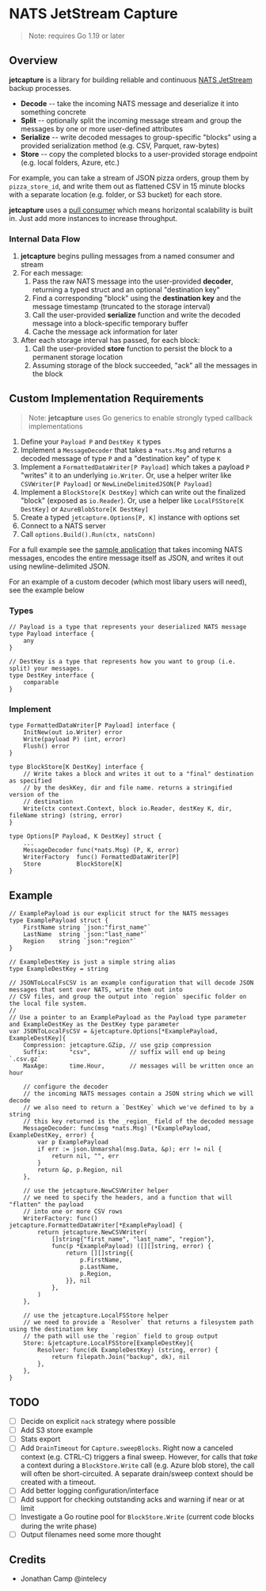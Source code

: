 # NATS JetStream Capture

> Note: requires Go 1.19 or later

## Overview

**jetcapture** is a library for building reliable and continuous [NATS JetStream](https://docs.nats.io/nats-concepts/jetstream)
backup processes.

* **Decode**      -- take the incoming NATS message and deserialize it into something concrete
* **Split**       -- optionally split the incoming message stream and group the messages by one or more user-defined
                     attributes
* **Serialize**   -- write decoded messages to group-specific "blocks" using a provided serialization method (e.g. CSV,
                     Parquet, raw-bytes)
* **Store**       -- copy the completed blocks to a user-provided storage endpoint (e.g. local folders, Azure, etc.)

For example, you can take a stream of JSON pizza orders, group them by `pizza_store_id`, and write them out as flattened
CSV in 15 minute blocks with a separate location (e.g. folder, or S3 bucket) for each store.

**jetcapture** uses a [pull consumer](https://docs.nats.io/nats-concepts/jetstream/consumers) which means horizontal
scalability is built in. Just add more instances to increase throughput.


### Internal Data Flow

1. **jetcapture** begins pulling messages from a named consumer and stream
2. For each message:
   1. Pass the raw NATS message into the user-provided **decoder**, returning a typed struct and an optional
      "destination key"
   2. Find a corresponding "block" using the **destination key** and the message timestamp (truncated to the storage
      interval)
   3. Call the user-provided **serialize** function and write the decoded message into a block-specific temporary buffer
   4. Cache the message ack information for later
3. After each storage interval has passed, for each block:
   1. Call the user-provided **store** function to persist the block to a permanent storage location
   2. Assuming storage of the block succeeded, "ack" all the messages in the block

## Custom Implementation Requirements

> Note: **jetcapture** uses Go generics to enable strongly typed callback implementations

1. Define your `Payload P` and `DestKey K` types
2. Implement a `MessageDecoder` that takes a `*nats.Msg` and returns a decoded message of type `P` and a "destination
   key" of type `K`
3. Implement a `FormattedDataWriter[P Payload]` which takes a payload `P` "writes" it to an underlying `io.Writer`. Or,
   use a helper writer like `CSVWriter[P Payload]` or `NewLineDelimitedJSON[P Payload]`
4. Implement a `BlockStore[K DestKey]` which can write out the finalized "block" (exposed as `io.Reader`). Or, use a
   helper like `LocalFSStore[K DestKey]` or `AzureBlobStore[K DestKey]`
5. Create a typed `jetcapture.Options[P, K]` instance with options set
6. Connect to a NATS server
7. Call `options.Build().Run(ctx, natsConn)`

For a full example see the [sample application](apps/ndjson/main.go) that takes incoming NATS messages, encodes the entire message itself as
JSON, and writes it out using newline-delimited JSON.

For an example of a custom decoder (which most libary users will need), see the example below

### Types

```golang
// Payload is a type that represents your deserialized NATS message
type Payload interface {
	any
}

// DestKey is a type that represents how you want to group (i.e. split) your messages.
type DestKey interface {
	comparable
}
```

### Implement

```golang
type FormattedDataWriter[P Payload] interface {
	InitNew(out io.Writer) error
	Write(payload P) (int, error)
	Flush() error
}

type BlockStore[K DestKey] interface {
	// Write takes a block and writes it out to a "final" destination as specified
	// by the deskKey, dir and file name. returns a stringified version of the
	// destination
	Write(ctx context.Context, block io.Reader, destKey K, dir, fileName string) (string, error)
}

type Options[P Payload, K DestKey] struct {
	...
	MessageDecoder func(*nats.Msg) (P, K, error)
	WriterFactory  func() FormattedDataWriter[P]
	Store          BlockStore[K]
}
```


## Example

```golang
// ExamplePayload is our explicit struct for the NATS messages
type ExamplePayload struct {
	FirstName string `json:"first_name"`
	LastName  string `json:"last_name"`
	Region    string `json:"region"`
}

// ExampleDestKey is just a simple string alias
type ExampleDestKey = string

// JSONToLocalFsCSV is an example configuration that will decode JSON messages that sent over NATS, write them out into
// CSV files, and group the output into `region` specific folder on the local file system.
//
// Use a pointer to an ExamplePayload as the Payload type parameter and ExampleDestKey as the DestKey type parameter
var JSONToLocalFsCSV = &jetcapture.Options[*ExamplePayload, ExampleDestKey]{
	Compression: jetcapture.GZip, // use gzip compression
	Suffix:      "csv",           // suffix will end up being `.csv.gz`
	MaxAge:      time.Hour,       // messages will be written once an hour

	// configure the decoder
	// the incoming NATS messages contain a JSON string which we will decode
	// we also need to return a `DestKey` which we've defined to by a string
	// this key returned is the _region_ field of the decoded message
	MessageDecoder: func(msg *nats.Msg) (*ExamplePayload, ExampleDestKey, error) {
		var p ExamplePayload
		if err := json.Unmarshal(msg.Data, &p); err != nil {
			return nil, "", err
		}
		return &p, p.Region, nil
	},

	// use the jetcapture.NewCSVWriter helper
	// we need to specify the headers, and a function that will "flatten" the payload
	// into one or more CSV rows
	WriterFactory: func() jetcapture.FormattedDataWriter[*ExamplePayload] {
		return jetcapture.NewCSVWriter(
			[]string{"first_name", "last_name", "region"},
			func(p *ExamplePayload) ([][]string, error) {
				return [][]string{{
					p.FirstName,
					p.LastName,
					p.Region,
				}}, nil
			},
		)
	},

	// use the jetcapture.LocalFSStore helper
	// we need to provide a `Resolver` that returns a filesystem path using the destination key
	// the path will use the `region` field to group output
	Store: &jetcapture.LocalFSStore[ExampleDestKey]{
		Resolver: func(dk ExampleDestKey) (string, error) {
			return filepath.Join("backup", dk), nil
		},
	},
}
```

## TODO

- [ ] Decide on explicit `nack` strategy where possible
- [ ] Add S3 store example
- [ ] Stats export
- [ ] Add `DrainTimeout` for `Capture.sweepBlocks`. Right now a canceled context (e.g. CTRL-C) triggers a final sweep.
      However, for calls that _take_ a context during a `BlockStore.Write` call (e.g. Azure blob store), the call will
      often be short-circuited. A separate drain/sweep context should be created with a timeout.
- [ ] Add better logging configuration/interface
- [ ] Add support for checking outstanding acks and warning if near or at limit
- [ ] Investigate a Go routine pool for `BlockStore.Write` (current code blocks during the write phase)
- [ ] Output filenames need some more thought

## Credits

* Jonathan Camp @intelecy